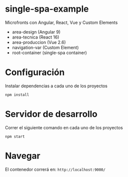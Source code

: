 # single-spa-example
Microfronts con Angular, React, Vue y Custom Elements
* area-design (Angular 9)
* area-tecnica (React 16)
* area-produccion (Vue 2.6)
* navigation-var (Custom Element)
* root-container (single-spa container)

# Configuración
Instalar dependencias a cada uno de los proyectos
```
npm install
```

# Servidor de desarrollo
Correr el siguiente comando en cada uno de los proyectos
```
npm start
```
# Navegar
El contenedor correrá en: ```http://localhost:9000/```
